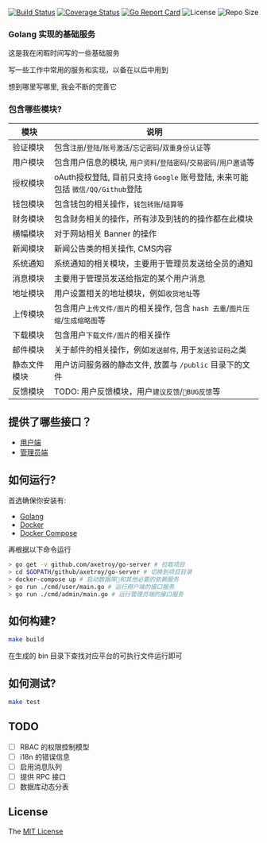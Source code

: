 [![Build Status](https://travis-ci.com/axetroy/go-server.svg?token=QMG6TLRNwECnaTsy6ssj&branch=master)](https://travis-ci.com/axetroy/go-server)
[![Coverage Status](https://coveralls.io/repos/github/axetroy/go-server/badge.svg?branch=master)](https://coveralls.io/github/axetroy/go-server?branch=master)
[![Go Report Card](https://goreportcard.com/badge/github.com/axetroy/go-server)](https://goreportcard.com/report/github.com/axetroy/go-server)
![License](https://img.shields.io/github/license/axetroy/go-server.svg)
![Repo Size](https://img.shields.io/github/repo-size/axetroy/go-server.svg)

### Golang 实现的基础服务

这是我在闲暇时间写的一些基础服务

写一些工作中常用的服务和实现，以备在以后中用到

想到哪里写哪里, 我会不断的完善它

### 包含哪些模块?

| 模块         | 说明                                                                           |
| ------------ | ------------------------------------------------------------------------------ |
| 验证模块     | 包含`注册`/`登陆`/`账号激活`/`忘记密码`/`双重身份认证`等                       |
| 用户模块     | 包含用户信息的模块, `用户资料`/`登陆密码`/`交易密码`/`用户邀请`等              |
| 授权模块     | oAuth授权登陆, 目前只支持 `Google` 账号登陆, 未来可能包括 `微信/QQ/Github`登陆 |
| 钱包模块     | 包含钱包的相关操作，`钱包转账`/`结算等`                                        |
| 财务模块     | 包含财务相关的操作，所有涉及到钱的的操作都在此模块                             |
| 横幅模块     | 对于网站相关 Banner 的操作                                                     |
| 新闻模块     | 新闻公告类的相关操作, CMS内容                                                  |
| 系统通知     | 系统通知的相关模块，主要用于管理员发送给全员的通知                             |
| 消息模块     | 主要用于管理员发送给指定的某个用户消息                                         |
| 地址模块     | 用户设置相关的地址模块，例如`收货地址`等                                       |
| 上传模块     | 包含用户`上传文件/图片`的相关操作, 包含 `hash 去重`/`图片压缩`/`生成缩略图`等  |
| 下载模块     | 包含用户`下载文件/图片`的相关操作                                              |
| 邮件模块     | 关于邮件的相关操作，例如`发送邮件`, 用于`发送验证码`之类                       |
| 静态文件模块 | 用户访问服务器的静态文件, 放置与 `/public` 目录下的文件                        |
| 反馈模块     | TODO: 用户反馈模块，用户`建议反馈`/`BUG反馈`等                                |

## 提供了哪些接口？

- [用户端](docs/user_api.md)
- [管理员端](docs/admin_api.md)

## 如何运行?

首选确保你安装有:

- [Golang](https://golang.org/)
- [Docker](https://www.docker.com/)
- [Docker Compose](https://docs.docker.com/compose/)

再根据以下命令运行

```bash
> go get -v github.com/axetroy/go-server # 拉取项目
> cd $GOPATH/github/axetroy/go-server # 切换到项目目录
> docker-compose up # 启动数据库和其他必要的依赖服务
> go run ./cmd/user/main.go # 运行用户端的接口服务
> go run ./cmd/admin/main.go # 运行管理员端的接口服务
```

## 如何构建?

```bash
make build
```

在生成的 bin 目录下查找对应平台的可执行文件运行即可

## 如何测试?

```bash
make test
```

## TODO

- [ ] RBAC 的权限控制模型
- [ ] i18n 的错误信息
- [ ] 启用消息队列
- [ ] 提供 RPC 接口
- [ ] 数据库动态分表

## License

The [MIT License](https://github.com/axetroy/go-server/blob/master/LICENSE)

